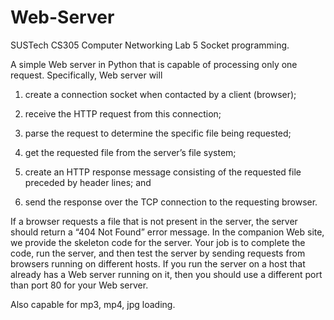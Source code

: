 # Web-Server

SUSTech CS305 Computer Networking Lab 5 Socket programming.

A simple Web server in Python that is capable of processing only one request. Specifically, Web server will

1. create a connection socket when contacted by a client (browser);

2. receive the HTTP request from this connection;

3. parse the request to determine the specific file being requested;

4. get the requested file from the server’s file system;

5. create an HTTP response message consisting of the requested file preceded by header lines; and

6. send the response over the TCP connection to the requesting browser.

If a browser requests a file that is not present in the server, the server should return a “404 Not Found” error message. In the companion Web site, we provide the skeleton code for the server. Your job is to complete the code, run the server, and then test the server by sending requests from browsers running on different hosts. If you run the server on a host that already has a Web server running on it, then you should use a different port than port 80 for your Web server.

Also capable for mp3, mp4, jpg loading.
